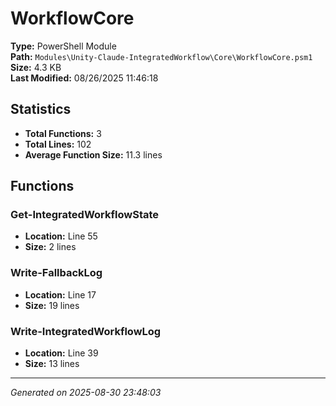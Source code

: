 # WorkflowCore

**Type:** PowerShell Module  
**Path:** `Modules\Unity-Claude-IntegratedWorkflow\Core\WorkflowCore.psm1`  
**Size:** 4.3 KB  
**Last Modified:** 08/26/2025 11:46:18  

## Statistics

- **Total Functions:** 3
- **Total Lines:** 102
- **Average Function Size:** 11.3 lines

## Functions


### Get-IntegratedWorkflowState

- **Location:** Line 55
- **Size:** 2 lines

 
### Write-FallbackLog

- **Location:** Line 17
- **Size:** 19 lines

 
### Write-IntegratedWorkflowLog

- **Location:** Line 39
- **Size:** 13 lines



---
*Generated on 2025-08-30 23:48:03*
